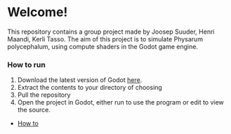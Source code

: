 # Welcome!

This repository contains a group project made by Joosep Suuder, Henri Maandi, Kerli Tasso.
The aim of this project is to simulate Physarum polycephalum, using compute shaders in the Godot game engine.

### How to run

1. Download the latest version of Godot [here](https://godotengine.org/).
2. Extract the contents to your directory of choosing
3. Pull the repository
4. Open the project in Godot, either run to use the program or edit to view the source.
- [How to](./howToRun.PNG)
